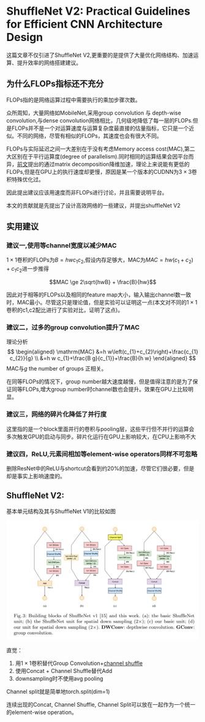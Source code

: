 # ShuffleNet V2: Practical Guidelines for Efficient CNN Architecture Design

这篇文章不仅引进了ShuffleNet V2,更重要的是提供了大量优化网络结构、加速运算、提升效率的网络搭建建议。

## 为什么FLOPs指标还不充分

FLOPs指的是网络运算过程中需要执行的乘加步骤次数。

众所周知，大量网络如MobileNet,采用group convolution 与 depth-wise convolution,与dense convolution网络相比，几何级地降低了每一层的FLOPs.但是FLOPs并不是一个对运算速度与运算复杂度最直接的估量指标，它只是一个近似。不同的网络，尽管有相似的FLOPs，其速度也会有很大不同。

FLOPs与实际延迟之间一大差别在于没有考虑Memory access cost(MAC),第二大区别在于平行运算度(degree of parallelism).同时相同的运算结果会因平台而异，[前文](https://arxiv.org/pdf/1405.3866.pdf)提出的通过matrix decomposition降维加速，理论上来说能有更低的FLOPs,但是在GPU上的执行速度却更慢，原因是某一个版本的CUDNN为$3\times 3$卷积特殊优化过。

因此提出建议应该用速度而非FLOPs进行讨论，并且需要说明平台。

本文的贡献就是先提出了设计高效网络的一些建议，并提出shuffleNet V2

## 实用建议


### 建议一,使用等channel宽度以减少MAC

$1 \times 1$卷积的FLOPs为$B = hwc_1c_2$,假设内存足够大，MAC为$MAC=hw(c_1+c_2)+c_1c_2$进一步推得

$$MAC \ge 2\sqrt{hwB} + \frac{B}{hw}$$

因此对于相等的FLOPs以及相同的feature map大小，输入输出channel数一致时，MAC最小。尽管这只是理论值，但是实验可以证明这一点(本文对不同的$1\times 1$卷积的c1,c2配比进行了实验对比，证明了这点)。

### 建议二，过多的group convolution提升了MAC

理论分析
$$
\begin{aligned} \mathrm{MAC} &=h w\left(c_{1}+c_{2}\right)+\frac{c_{1} c_{2}}{g} \\ &=h w c_{1}+\frac{B g}{c_{1}}+\frac{B}{h w} \end{aligned}
$$
MAC与$g$ the number of groups 正相关。

在同等FLOPs的情况下，group number越大速度越慢，但是值得注意的是为了保证同等FLOPs,增大group number时channel数也会提升。效果在GPU上比较明显。

### 建议三，网络的碎片化降低了并行度

这里指的是一个block里面并行的卷积与pooling层，这些平行但不并行的运算会多次触发GPU的启动与同步。碎片化运行在GPU上影响较大，在CPU上影响不大

### 建议四，ReLU,元素间相加等element-wise operators同样不可忽略

删除ResNet中的ReLU与shortcut会看到约20%的加速，尽管它们很必要，但是却是事实上影响速度的。


## ShuffleNet V2:

基本单元结构及其与ShuffleNet V1的比较如图

![image](res/ShuffelV1V2.png)

直觉：

1. 用$1\times 1$卷积替代Group Convolution+[channel shuffle](https://blog.csdn.net/u011974639/article/details/79200559)
2. 使用Concat + Channel Shuffle替代Add
3. downsampling时不使用avg pooling

Channel split就是简单地torch.split(dim=1)

连续出现的Concat, Channel Shuffle, Channel Split可以放在一起作为一个统一的element-wise operation。

